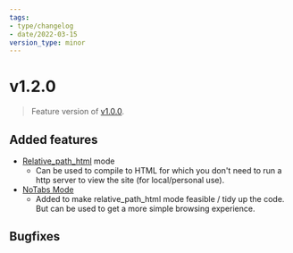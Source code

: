 ```yaml
---
tags:
- type/changelog
- date/2022-03-15
version_type: minor
---
```

   
# v1.2.0   
> Feature version of [v1.0.0](../Changelog/v1.0.0.md).   
   
## Added features   
   
- [Relative_path_html](../Configurations/Modes/Relative_path_html.md) mode   
	- Can be used to compile to HTML for which you don't need to run a http server to view the site (for local/personal use).   
- [NoTabs Mode](../Configurations/Deprecated%20Configurations/NoTabs%20Mode.md)   
	- Added to make relative_path_html mode feasible / tidy up the code. But can be used to get a more simple browsing experience.   
   
## Bugfixes
